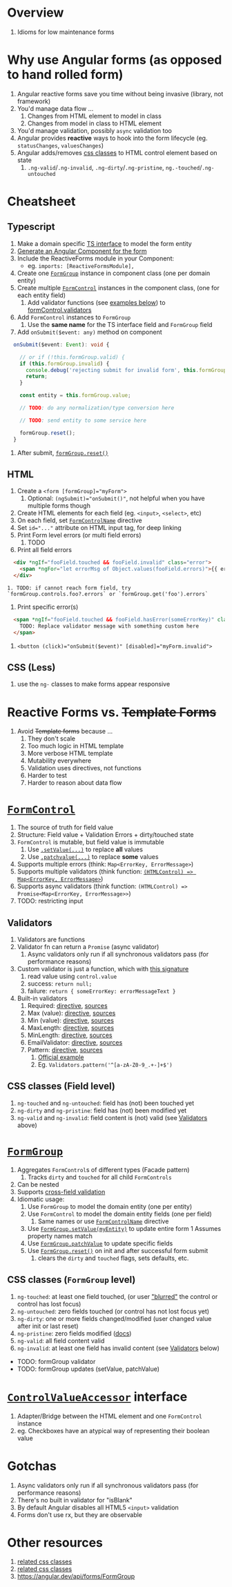 # Overview
1. Idioms for low maintenance forms


# Why use Angular forms (as opposed to hand rolled form)
1. Angular reactive forms save you time without being invasive (library, not framework)
1. You'd manage data flow ...
    1. Changes from HTML element to model in class
    1. Changes from model in class to HTML element    
1. You'd manage validation, possibly `async` validation too
1. Angular provides **reactive** ways to hook into the form lifecycle (eg. `statusChanges`, `valuesChanges`)
1. Angular adds/removes [css classes](https://angular.io/guide/form-validation#control-status-css-classes) to HTML control element based on state
    1. `.ng-valid`/`.ng-invalid`, `.ng-dirty`/`.ng-pristine`, `ng.-touched`/`.ng-untouched` 


# Cheatsheet
## Typescript
1. Make a domain specific [TS interface](https://www.typescriptlang.org/static/TypeScript%20Interfaces-34f1ad12132fb463bd1dfe5b85c5b2e6.png) to model the form entity
1. [Generate an Angular Component for the form](https://v17.angular.io/cli/generate#component-command)
1. Include the ReactiveForms module in your Component:
    - eg. `imports: [ReactiveFormsModule],`
1. Create one [`FormGroup`](https://v17.angular.io/api/forms/FormGroup) instance in component class (one per domain entity)
1. Create multiple [`FormControl`](https://v17.angular.io/api/forms/FormControl) instances in the component class, (one for each entity field)
    1. Add validator functions (see [examples below](./angular.forms.md#validators)) to [formControl.validators](https://angular.dev/api/forms/AbstractControl#setValidators)
1. Add `FormControl` instances to `FormGroup`
    1. Use the **same name** for the TS interface field and `FormGroup` field
1. Add `onSubmit($event: any)` method on component
```ts
  onSubmit($event: Event): void {

    // or if (!this.formGroup.valid) {
    if (this.formGroup.invalid) {
      console.debug('rejecting submit for invalid form', this.formGroup.value);
      return;
    }

    const entity = this.formGroup.value;

    // TODO: do any normalization/type conversion here

    // TODO: send entity to some service here

    formGroup.reset();
  }
```
1. After submit, [`formGroup.reset()`](https://angular.dev/api/forms/AbstractControl#reset)


## HTML
1. Create a `<form [formGroup]="myForm">`
    1. Optional: `(ngSubmit)="onSubmit()"`, not helpful when you have multiple forms though
1. Create HTML elements for each field (eg. `<input>`, `<select>`, etc)
1. On each field, set [`FormControlName`](https://v17.angular.io/api/forms/FormControlName) directive
1. Set `id="..."` attribute on HTML input tag, for deep linking
1. Print Form level errors (or multi field errors)
    1. TODO
1. Print all field errors
```html
  <div *ngIf="fooField.touched && fooField.invalid" class="error">
    <span *ngFor="let errorMsg of Object.values(fooField.errors)">{{ errorMsg }}</span><br/>
  </div>
```
    1. TODO: if cannot reach form field, try `formGroup.controls.foo?.errors` or `formGroup.get('foo').errors`
1. Print specific error(s)
```html
  <span *ngIf="fooField.touched && fooField.hasError(someErrorKey)" class="error">
    TODO: Replace validator message with something custom here
  </span>
```
1. `<button (click)="onSubmit($event)" [disabled]="myForm.invalid">`


## CSS (Less)
1. use the `ng-` classes to make forms appear responsive 
 

# Reactive Forms vs. ~~Template Forms~~
1. Avoid ~~Template forms~~ because ...
    1. They don't scale
    1. Too much logic in HTML template
    1. More verbose HTML template
    1. Mutability everywhere
    1. Validation uses directives, not functions
    1. Harder to test
    1. Harder to reason about data flow


# [`FormControl`](https://v17.angular.io/api/forms/FormControl)
1. The source of truth for field value
1. Structure: Field value + Validation Errors + dirty/touched state
1. `FormControl` is mutable, but field value is immutable
    1. Use [`.setValue(...)`](https://v17.angular.io/api/forms/FormControl#setValue) to replace **all** values
    1. Use [`.patchvalue(...)`](https://v17.angular.io/api/forms/FormControl#patchvalue) to replace **some** values
1. Supports multiple errors (think: `Map<ErrorKey, ErrorMessage>`)
1. Supports multiple validators (think function: [`(HTMLControl) => Map<ErrorKey, ErrorMessage>`](https://v17.angular.io/api/forms/ValidatorFn))
1. Supports async validators (think function: `(HTMLControl) => Promise<Map<ErrorKey, ErrorMessage>>`)    
1. TODO: restricting input


## Validators
1. Validators are functions
1. Validator fn can return a `Promise` (async validator)
    1. Async validators only run if all synchronous validators pass (for performance reasons)
1. Custom validator is just a function, which with [this signature](https://v17.angular.io/api/forms/ValidatorFn)
    1. read value using `control.value`
    1. success: `return null;`
    1. failure: `return { someErrorKey: errorMessageText }`
1. Built-in validators
    1. Required: [directive](https://angular.dev/api/forms/RequiredValidator), [sources](https://github.com/angular/angular/blob/main/packages/forms/src/validators.ts#L489)
    1. Max (value): [directive](https://angular.dev/api/forms/MaxValidator), [sources](https://github.com/angular/angular/blob/main/packages/forms/src/validators.ts#L473)
    1. Min (value): [directive](https://angular.dev/api/forms/MinValidator), [sources](https://github.com/angular/angular/blob/main/packages/forms/src/validators.ts#L457)
    1. MaxLength: [directive](https://angular.dev/api/forms/MaxLengthValidator), [sources](https://github.com/angular/angular/blob/main/packages/forms/src/validators.ts#L535)
    1. MinLength: [directive](https://angular.dev/api/forms/MinLengthValidator), [sources](https://github.com/angular/angular/blob/main/packages/forms/src/validators.ts#L517)
    1. EmailValidator: [directive](https://angular.dev/api/forms/EmailValidator), [sources](https://github.com/angular/angular/blob/main/packages/forms/src/validators.ts#L506)
    1. Pattern: [directive](https://angular.dev/api/forms/PatternValidator), [sources](https://github.com/angular/angular/blob/main/packages/forms/src/validators.ts#L547)
        1. [Official example](https://v17.angular.io/api/forms/Validators#pattern)
		1. Eg. `Validators.pattern('^[a-zA-Z0-9_.+-]+$')`

## CSS classes (Field level)
1. `ng-touched` and `ng-untouched`: field has (not) been touched yet
1. `ng-dirty` and `ng-pristine`: field has (not) been modified yet
1. `ng-valid` and `ng-invalid`: field content is (not) valid (see [Validators](./angular.forms.md#validators) above)


# [`FormGroup`](https://v17.angular.io/api/forms/FormGroup)
1. Aggregates `FormControl`s of different types (Facade pattern)
    1. Tracks `dirty` and `touched` for all child `FormControls`
1. Can be nested
1. Supports [cross-field validation](https://v17.angular.io/guide/form-validation#cross-field-validation) 
1. Idiomatic usage:
    1. Use `FormGroup` to model the domain entity (one per entity)
    1. Use `FormControl` to model the domain entity fields (one per field)
        1. Same names or use [`FormControlName`](https://v17.angular.io/api/forms/FormControlName) directive
    1. Use [`FormGroup.setValue(myEntity)`](https://v17.angular.io/api/forms/FormGroup#setValue) to update entire form
        1 Assumes property names match
    1. Use [`FormGroup.patchValue`](https://v17.angular.io/api/forms/FormGroup#patchvalue) to update specific fields
    1. Use [`FormGroup.reset()`](https://v17.angular.io/api/forms/FormGroup#reset) on init and after successful form submit
        1. clears the `dirty` and `touched` flags, sets defaults, etc. 

## CSS classes (`FormGroup` level)
1. `ng-touched`: at least one field touched, (or user ["blurred"](https://developer.mozilla.org/en-US/docs/Web/API/Element/blur_event) the control or control has lost focus)
1. `ng-untouched`: zero fields touched (or control has not lost focus yet)
1. `ng-dirty`: one or more fields changed/modified (user changed value after init or last reset)
1. `ng-pristine`: zero fields modified ([docs](https://angular.dev/api/forms/AbstractControl#pristine))
1. `ng-valid`: all field content valid
1. `ng-invalid`: at least one field has invalid content (see [Validators](TODO) below)


- TODO: formGroup validator
- TODO: formGroup updates (setValue, patchValue)


# [`ControlValueAccessor`](https://angular.dev/api/forms/ControlValueAccessor) interface
1. Adapter/Bridge between the HTML element and one `FormControl` instance
1. eg. Checkboxes have an atypical way of representing their boolean value


# Gotchas
1. Async validators only run if all synchronous validators pass (for performance reasons)
1. There's no built in validator for "isBlank"
1. By default Angular disables all HTML5 `<input>` validation
1. Forms don't use rx, but they are observable


# Other resources
1. [related css classes](https://www.c-sharpcorner.com/article/pristine-vs-dirty-touched-vs-untouched-valid-vs-invalid-in-angular/)
1. [related css classes](https://stackoverflow.com/questions/25025102/angularjs-difference-between-pristine-dirty-and-touched-untouched)
1. https://angular.dev/api/forms/FormGroup